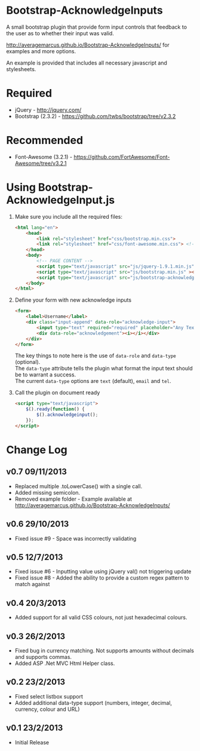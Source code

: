 Bootstrap-AcknowledgeInputs
===========================

A small bootstrap plugin that provide form input controls that feedback to the user as to whether their input was valid.

http://averagemarcus.github.io/Bootstrap-AcknowledgeInputs/ for examples and more options.

An example is provided that includes all necessary javascript and stylesheets.

Required
===================================
- jQuery - http://jquery.com/ 
- Bootstrap (2.3.2) - https://github.com/twbs/bootstrap/tree/v2.3.2

Recommended
===================================
- Font-Awesome (3.2.1) - https://github.com/FortAwesome/Font-Awesome/tree/v3.2.1


Using Bootstrap-AcknowledgeInput.js
===================================

1. Make sure you include all the required files:
    
    ```html
    <html lang="en">
        <head>
            <link rel="stylesheet" href="css/bootstrap.min.css">
            <link rel="stylesheet" href="css/font-awesome.min.css"> <!-- optional but recommended -->
        </head>
        <body>
            <!-- PAGE CONTENT -->
            <script type="text/javascript" src="js/jquery-1.9.1.min.js"></script>
            <script type="text/javascript" src="js/bootstrap.min.js" ></script>
            <script type="text/javascript" src="js/bootstrap-acknowledgeinput.min.js" ></script>
        </body>
    </html> 
    ```

2. Define your form with new acknowledge inputs

    ```html
    <form>
        <label>Username</label>
        <div class="input-append" data-role="acknowledge-input">
            <input type="text" required="required" placeholder="Any Text Required" data-type="text" />
            <div data-role="acknowledgement"><i></i></div>
        </div>
    </form>
    ```

    The key things to note here is the use of `data-role` and `data-type` (optional). <br/>
    The `data-type` attribute tells the plugin what format the input text should be to warrant a success.<br/>
    The current `data-type` options are `text` (default), `email` and `tel`.

3. Call the plugin on document ready

    ```html
    <script type="text/javascript">
        $().ready(function() {
            $().acknowledgeinput();
        });
    </script>
    ```

Change Log
===================================
v0.7 09/11/2013
--------------
- Replaced multiple .toLowerCase() with a single call.
- Added missing semicolon.
- Removed example folder - Example available at http://averagemarcus.github.io/Bootstrap-AcknowledgeInputs/

v0.6 29/10/2013
--------------
- Fixed issue #9 - Space was incorrectly validating

v0.5 12/7/2013
--------------
- Fixed issue #6 - Inputting value using jQuery val() not triggering update
- Fixed issue #8 - Added the ability to provide a custom regex pattern to match against

v0.4 20/3/2013
--------------
- Added support for all valid CSS colours, not just hexadecimal colours.

v0.3 26/2/2013
--------------
- Fixed bug in currency matching. Not supports amounts without decimals and supports commas.
- Added ASP .Net MVC Html Helper class.

v0.2 23/2/2013
--------------
- Fixed select listbox support</li>
- Added additional data-type support (numbers, integer, decimal, currency, colour and URL)

v0.1 23/2/2013
---------------
- Initial Release